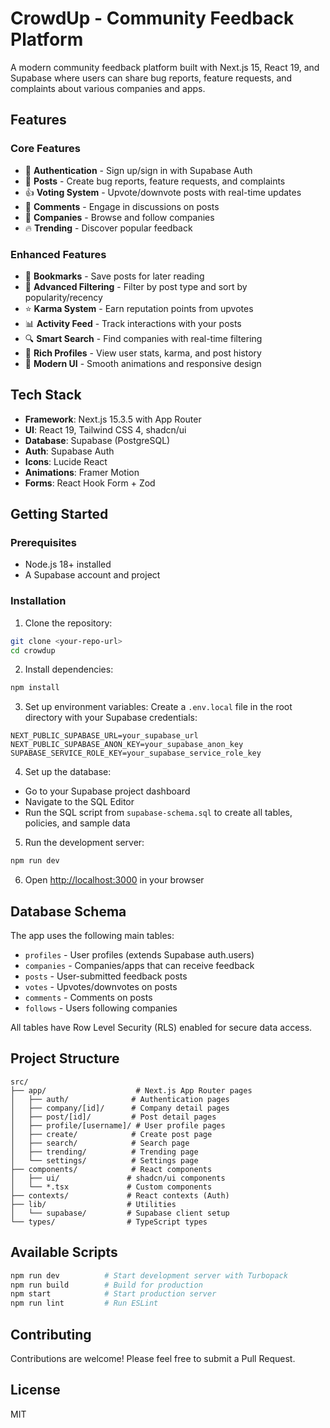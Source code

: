 # CrowdUp - Community Feedback Platform

A modern community feedback platform built with Next.js 15, React 19, and Supabase where users can share bug reports, feature requests, and complaints about various companies and apps.

## Features

### Core Features
- 🔐 **Authentication** - Sign up/sign in with Supabase Auth
- 📝 **Posts** - Create bug reports, feature requests, and complaints
- 👍 **Voting System** - Upvote/downvote posts with real-time updates
- 💬 **Comments** - Engage in discussions on posts
- 🏢 **Companies** - Browse and follow companies
- 🔥 **Trending** - Discover popular feedback

### Enhanced Features
- 🔖 **Bookmarks** - Save posts for later reading
- 🎯 **Advanced Filtering** - Filter by post type and sort by popularity/recency
- ⭐ **Karma System** - Earn reputation points from upvotes
- 📊 **Activity Feed** - Track interactions with your posts
- 🔍 **Smart Search** - Find companies with real-time filtering
- 👤 **Rich Profiles** - View user stats, karma, and post history
- 🎨 **Modern UI** - Smooth animations and responsive design

## Tech Stack

- **Framework**: Next.js 15.3.5 with App Router
- **UI**: React 19, Tailwind CSS 4, shadcn/ui
- **Database**: Supabase (PostgreSQL)
- **Auth**: Supabase Auth
- **Icons**: Lucide React
- **Animations**: Framer Motion
- **Forms**: React Hook Form + Zod

## Getting Started

### Prerequisites

- Node.js 18+ installed
- A Supabase account and project

### Installation

1. Clone the repository:
```bash
git clone <your-repo-url>
cd crowdup
```

2. Install dependencies:
```bash
npm install
```

3. Set up environment variables:
Create a `.env.local` file in the root directory with your Supabase credentials:
```env
NEXT_PUBLIC_SUPABASE_URL=your_supabase_url
NEXT_PUBLIC_SUPABASE_ANON_KEY=your_supabase_anon_key
SUPABASE_SERVICE_ROLE_KEY=your_supabase_service_role_key
```

4. Set up the database:
- Go to your Supabase project dashboard
- Navigate to the SQL Editor
- Run the SQL script from `supabase-schema.sql` to create all tables, policies, and sample data

5. Run the development server:
```bash
npm run dev
```

6. Open [http://localhost:3000](http://localhost:3000) in your browser

## Database Schema

The app uses the following main tables:
- `profiles` - User profiles (extends Supabase auth.users)
- `companies` - Companies/apps that can receive feedback
- `posts` - User-submitted feedback posts
- `votes` - Upvotes/downvotes on posts
- `comments` - Comments on posts
- `follows` - Users following companies

All tables have Row Level Security (RLS) enabled for secure data access.

## Project Structure

```
src/
├── app/                    # Next.js App Router pages
│   ├── auth/              # Authentication pages
│   ├── company/[id]/      # Company detail pages
│   ├── post/[id]/         # Post detail pages
│   ├── profile/[username]/ # User profile pages
│   ├── create/            # Create post page
│   ├── search/            # Search page
│   ├── trending/          # Trending page
│   └── settings/          # Settings page
├── components/            # React components
│   ├── ui/               # shadcn/ui components
│   └── *.tsx             # Custom components
├── contexts/             # React contexts (Auth)
├── lib/                  # Utilities
│   └── supabase/         # Supabase client setup
└── types/                # TypeScript types
```

## Available Scripts

```bash
npm run dev          # Start development server with Turbopack
npm run build        # Build for production
npm start            # Start production server
npm run lint         # Run ESLint
```

## Contributing

Contributions are welcome! Please feel free to submit a Pull Request.

## License

MIT
